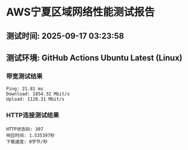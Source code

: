 # AWS宁夏区域网络性能测试报告
## 测试时间: 2025-09-17 03:23:58
## 测试环境: GitHub Actions Ubuntu Latest (Linux)

### 带宽测试结果
```
Ping: 21.81 ms
Download: 1854.32 Mbit/s
Upload: 1120.31 Mbit/s
```

### HTTP连接测试结果
```
HTTP状态码: 307
响应时间: 1.535397秒
下载速度: 0字节/秒
```

